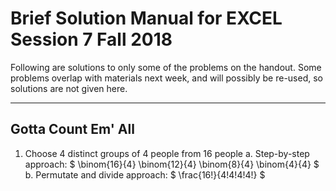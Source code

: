 # Brief Solution Manual for EXCEL Session 7 Fall 2018

Following are solutions to only some of the problems on the handout. Some problems overlap with materials next week, and will possibly be re-used, so solutions are not given here.

---

## Gotta Count Em' All

1. Choose 4 distinct groups of 4 people from 16 people
  a. Step-by-step approach: $ \binom{16}{4} \binom{12}{4} \binom{8}{4} \binom{4}{4} $
  b. Permutate and divide approach: $ \frac{16!}{4!4!4!4!} $
